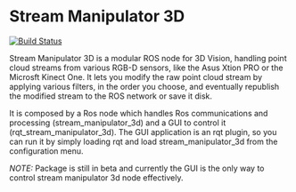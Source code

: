# Stream Manipulator 3D #
[![Build Status](https://travis-ci.org/3DVision-Stack/stream-manipulator-3D.svg?branch=indigo-devel)](https://travis-ci.org/3DVision-Stack/stream-manipulator-3D)

Stream Manipulator 3D is a modular ROS node for 3D Vision, handling point cloud streams from various RGB-D sensors, like the Asus Xtion PRO or the Microsft Kinect One. It lets you modify the raw point cloud stream by applying various filters, in the order you choose, and eventually republish the modified stream to the ROS network or save it disk.

It is composed by a Ros node which handles Ros communications and processing (stream_manipulator_3d) and a GUI to control it (rqt_stream_manipulator_3d).
The GUI application is an rqt plugin, so you can run it by simply loading rqt and load stream_manipulator_3d from the configuration menu. 

*NOTE:* Package is still in beta and currently the GUI is the only way to control stream manipulator 3d node effectively.
